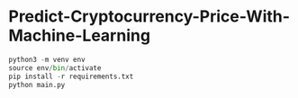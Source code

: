 # Predict-Cryptocurrency-Price-With-Machine-Learning #


```python
python3 -m venv env
source env/bin/activate
pip install -r requirements.txt
python main.py
```

